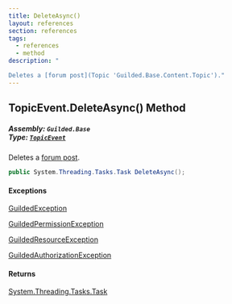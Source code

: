 ```yaml
---
title: DeleteAsync()
layout: references
section: references
tags:
  - references
  - method
description: "

Deletes a [forum post](Topic 'Guilded.Base.Content.Topic')."
---
```


## TopicEvent.DeleteAsync() Method
##### **Assembly:** `Guilded.Base`<br/>**Type:** [`TopicEvent`](TopicEvent 'Guilded.Base.Events.TopicEvent')

Deletes a [forum post](Topic 'Guilded.Base.Content.Topic').

```csharp
public System.Threading.Tasks.Task DeleteAsync();
```

#### Exceptions

[GuildedException](GuildedException 'Guilded.Base.GuildedException')

[GuildedPermissionException](GuildedPermissionException 'Guilded.Base.GuildedPermissionException')

[GuildedResourceException](GuildedResourceException 'Guilded.Base.GuildedResourceException')

[GuildedAuthorizationException](GuildedAuthorizationException 'Guilded.Base.GuildedAuthorizationException')

#### Returns
[System.Threading.Tasks.Task](https://docs.microsoft.com/en-us/dotnet/api/System.Threading.Tasks.Task 'System.Threading.Tasks.Task')